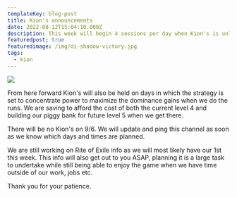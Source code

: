 ```yaml
---
templateKey: blog-post
title: Kion's announcements
date: 2022-08-12T15:04:10.000Z
description: This week will begin 4 sessions per day when Kion's is unlocked.
featuredpost: true
featuredimage: /img/di-shadow-victory.jpg
tags:
  - kion
---
```

![](/img/di-shadow-victory.jpg)

From here forward Kion's will also be held on days in which the strategy is set to concentrate power to maximize the dominance gains when we do the runs. We are saving to afford the cost of both the current level 4 and building our piggy bank for future level 5 when we get there. 

There will be no Kion's on 9/6. We will update and ping this channel as soon as we know which days and times are planned. 

We are still working on Rite of Exile info as we will most likely have our 1st this week. This info will also get out to you ASAP, planning it is a large task to undertake while still being able to enjoy the game when we have time outside of our work, jobs etc. 

Thank you for your patience.
